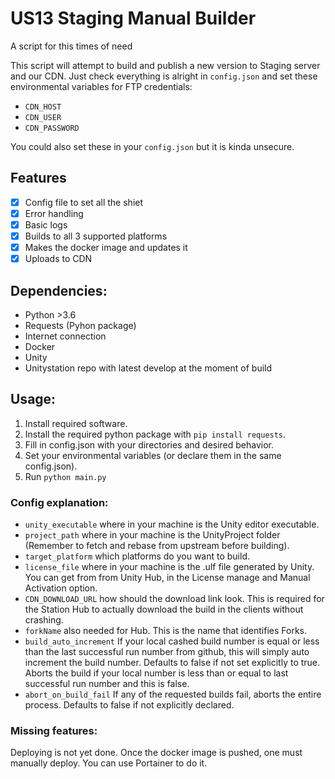 # US13 Staging Manual Builder

A script for this times of need

This script will attempt to build and publish a new version to Staging server and our CDN.
Just check everything is alright in ``config.json`` and set these environmental variables for FTP credentials:

- ``CDN_HOST`` 
- ``CDN_USER`` 
- ``CDN_PASSWORD``

You could also set these in your ``config.json`` but it is kinda unsecure.

## Features
- [x] Config file to set all the shiet
- [x] Error handling
- [x] Basic logs
- [x] Builds to all 3 supported platforms
- [x] Makes the docker image and updates it
- [x] Uploads to CDN 

## Dependencies:
- Python >3.6
- Requests (Pyhon package)
- Internet connection
- Docker
- Unity
- Unitystation repo with latest develop at the moment of build


## Usage:
1. Install required software.
2. Install the required python package with ``pip install requests``.
3. Fill in config.json with your directories and desired behavior.
4. Set your environmental variables (or declare them in the same config.json).
5. Run ``python main.py``


### Config explanation:
- ``unity_executable`` where in your machine is the Unity editor executable.
- ``project_path`` where in your machine is the UnityProject folder (Remember to fetch and rebase from upstream before
building).
- ``target_platform`` which platforms do you want to build.
- ``license_file`` where in your machine is the .ulf file generated by Unity. You can get from from Unity Hub, in the
License manage and Manual Activation option.
- ``CDN_DOWNLOAD_URL`` how should the download link look. This is required for the Station Hub to actually download 
the build in the clients without crashing.
- ``forkName`` also needed for Hub. This is the name that identifies Forks.
- ``build_auto_increment`` If your local cashed build number is equal or less than the last successful run number from
github, this will simply auto increment the build number. Defaults to false if not set explicitly to true. Aborts the
build if your local number is less than or equal to last successful run number and this is false.
- ``abort_on_build_fail`` If any of the requested builds fail, aborts the entire process. Defaults to false if not 
explicitly declared.

### Missing features:
Deploying is not yet done. Once the docker image is pushed, one must manually deploy. You can use Portainer to do it.